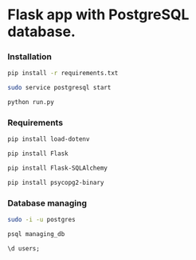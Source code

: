# Flask app with PostgreSQL database.

### Installation
```bash
pip install -r requirements.txt
```
```bash
sudo service postgresql start
```
```bash
python run.py
```
### Requirements
```bash
pip install load-dotenv
```
```bash
pip install Flask
```
```bash
pip install Flask-SQLAlchemy
```
```bash
pip install psycopg2-binary
```
### Database managing
```bash
sudo -i -u postgres
```
```bash
psql managing_db
```
```sql
\d users;
```
